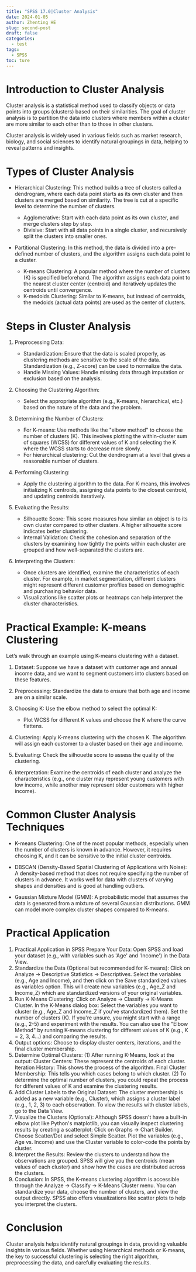 ```yaml
---
title: "SPSS 17.0|Cluster Analysis"
date: 2024-01-05
author: Zhenting HE
slug: second-post
draft: false
categories:
  - test
tags:
  - SPSS
toc: ture
---
```

 # Introduction to Cluster Analysis
Cluster analysis is a statistical method used to classify objects or data points into groups (clusters) based on their similarities. The goal of cluster analysis is to partition the data into clusters where members within a cluster are more similar to each other than to those in other clusters.

Cluster analysis is widely used in various fields such as market research, biology, and social sciences to identify natural groupings in data, helping to reveal patterns and insights.

 # Types of Cluster Analysis

- Hierarchical Clustering: This method builds a tree of clusters called a dendrogram, where each data point starts as its own cluster and then clusters are merged based on similarity. The tree is cut at a specific level to determine the number of clusters.
  - Agglomerative: Start with each data point as its own cluster, and merge clusters step by step.
  - Divisive: Start with all data points in a single cluster, and recursively split the clusters into smaller ones.

- Partitional Clustering: In this method, the data is divided into a pre-defined number of clusters, and the algorithm assigns each data point to a cluster.
  - K-means Clustering: A popular method where the number of clusters (K) is specified beforehand. The algorithm assigns each data point to the nearest cluster center (centroid) and iteratively updates the centroids until convergence.
  - K-medoids Clustering: Similar to K-means, but instead of centroids, the medoids (actual data points) are used as the center of clusters.

 # Steps in Cluster Analysis

1. Preprocessing Data:
   - Standardization: Ensure that the data is scaled properly, as clustering methods are sensitive to the scale of the data. Standardization (e.g., Z-score) can be used to normalize the data.
   - Handle Missing Values: Handle missing data through imputation or exclusion based on the analysis.

2. Choosing the Clustering Algorithm:
   - Select the appropriate algorithm (e.g., K-means, hierarchical, etc.) based on the nature of the data and the problem.

3. Determining the Number of Clusters:
   - For K-means: Use methods like the "elbow method" to choose the number of clusters (K). This involves plotting the within-cluster sum of squares (WCSS) for different values of K and selecting the K where the WCSS starts to decrease more slowly.
   - For hierarchical clustering: Cut the dendrogram at a level that gives a reasonable number of clusters.

4. Performing Clustering:
   - Apply the clustering algorithm to the data. For K-means, this involves initializing K centroids, assigning data points to the closest centroid, and updating centroids iteratively.

5. Evaluating the Results:
   - Silhouette Score: This score measures how similar an object is to its own cluster compared to other clusters. A higher silhouette score indicates better clustering.
   - Internal Validation: Check the cohesion and separation of the clusters by examining how tightly the points within each cluster are grouped and how well-separated the clusters are.

6. Interpreting the Clusters:
   - Once clusters are identified, examine the characteristics of each cluster. For example, in market segmentation, different clusters might represent different customer profiles based on demographic and purchasing behavior data.
   - Visualizations like scatter plots or heatmaps can help interpret the cluster characteristics.

 # Practical Example: K-means Clustering

Let’s walk through an example using K-means clustering with a dataset.

1. Dataset: Suppose we have a dataset with customer age and annual income data, and we want to segment customers into clusters based on these features.

2. Preprocessing: Standardize the data to ensure that both age and income are on a similar scale.

3. Choosing K: Use the elbow method to select the optimal K:
   - Plot WCSS for different K values and choose the K where the curve flattens.

4. Clustering: Apply K-means clustering with the chosen K. The algorithm will assign each customer to a cluster based on their age and income.

5. Evaluating: Check the silhouette score to assess the quality of the clustering.

6. Interpretation: Examine the centroids of each cluster and analyze the characteristics (e.g., one cluster may represent young customers with low income, while another may represent older customers with higher income).

 # Common Cluster Analysis Techniques

- K-means Clustering: One of the most popular methods, especially when the number of clusters is known in advance. However, it requires choosing K, and it can be sensitive to the initial cluster centroids.
  
- DBSCAN (Density-Based Spatial Clustering of Applications with Noise): A density-based method that does not require specifying the number of clusters in advance. It works well for data with clusters of varying shapes and densities and is good at handling outliers.
  
- Gaussian Mixture Model (GMM): A probabilistic model that assumes the data is generated from a mixture of several Gaussian distributions. GMM can model more complex cluster shapes compared to K-means.

 # Practical Application

1. Practical Application in SPSS
Prepare Your Data:
Open SPSS and load your dataset (e.g., with variables such as 'Age' and 'Income') in the Data View.
2. Standardize the Data (Optional but recommended for K-means):
Click on Analyze → Descriptive Statistics → Descriptives.
Select the variables (e.g., Age and Income), and then click on the Save standardized values as variables option. This will create new variables (e.g., Age_Z and Income_Z) which are standardized versions of your original variables.
3. Run K-Means Clustering:
Click on Analyze → Classify → K-Means Cluster.
In the K-Means dialog box:
Select the variables you want to cluster (e.g., Age_Z and Income_Z if you've standardized them).
Set the number of clusters (K). If you're unsure, you might start with a range (e.g., 2-5) and experiment with the results. You can also use the "Elbow Method" by running K-means clustering for different values of K (e.g., K = 2, 3, 4...) and comparing the results.
4. Output options: Choose to display cluster centers, iterations, and the final cluster membership.
5. Determine Optimal Clusters:
(1) After running K-Means, look at the output:
 Cluster Centers: These represent the centroids of each cluster.
 Iteration History: This shows the process of the algorithm.
 Final Cluster Membership: This tells you which cases belong to which cluster.
(2) To determine the optimal number of clusters, you could repeat the process for different values of K and examine the clustering results.
6. Add Cluster Labels to the Original Dataset:
The cluster membership is added as a new variable (e.g., Cluster), which assigns a cluster label (e.g., 1, 2, 3) to each observation.
To view the results with cluster labels, go to the Data View.
7. Visualize the Clusters (Optional):
Although SPSS doesn't have a built-in elbow plot like Python's matplotlib, you can visually inspect clustering results by creating a scatterplot:
Click on Graphs → Chart Builder.
Choose Scatter/Dot and select Simple Scatter.
Plot the variables (e.g., Age vs. Income) and use the Cluster variable to color-code the points by cluster.
8. Interpret the Results:
Review the clusters to understand how the observations are grouped. SPSS will give you the centroids (mean values of each cluster) and show how the cases are distributed across the clusters.
9. Conclusion:
In SPSS, the K-means clustering algorithm is accessible through the Analyze → Classify → K-Means Cluster menu. You can standardize your data, choose the number of clusters, and view the output directly. SPSS also offers visualizations like scatter plots to help you interpret the clusters.

 # Conclusion

Cluster analysis helps identify natural groupings in data, providing valuable insights in various fields. Whether using hierarchical methods or K-means, the key to successful clustering is selecting the right algorithm, preprocessing the data, and carefully evaluating the results.
